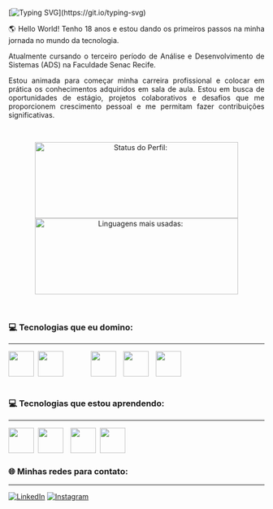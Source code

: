 
[![Typing SVG](https://readme-typing-svg.demolab.com?font=Fira+Code&pause=1000&color=688391&random=false&width=600&height=40&lines=Olá!+Meu+Nome+é+Gabriela+Pires!;Eu+sou+uma+programadora+iniciante!)](https://git.io/typing-svg)

<p align="justify">🌎 Hello World! Tenho 18 anos e estou dando os primeiros passos na minha jornada no mundo da tecnologia.</p>

<p align="justify">Atualmente cursando o terceiro período de Análise e Desenvolvimento de Sistemas (ADS) na Faculdade Senac Recife.</p>

<p align="justify">Estou animada para começar minha carreira profissional e colocar em prática os conhecimentos adquiridos em sala de aula. Estou em busca de oportunidades de estágio, projetos colaborativos e desafios que me proporcionem crescimento pessoal e me permitam fazer contribuições significativas.</p>

<br>

<p align="center">
<img width="400px" height="150em" src="https://github-readme-stats.vercel.app/api?username=GabrielaPires&show_icons=true&bg_color=0d1117&text_color=c9d1d9&icon_color=c9d1d9&title_color=c9d1d9&border_color=0d1117" alt="Status do Perfil:"/>
<img width="400px" height="150em" src="https://github-readme-stats.vercel.app/api/top-langs/?username=Gabipsn11&layout=compact&bg_color=0d1117&text_color=c9d1d9&title_color=c9d1d9&border_color=0d1117" alt="Linguagens mais usadas:"/>

</p>

<br>

### 💻 Tecnologias que eu domino:

<hr>

<img src="https://cdn.jsdelivr.net/gh/devicons/devicon/icons/javascript/javascript-original.svg" width="50px"/>&nbsp;
<img src="https://cdn.jsdelivr.net/gh/devicons/devicon/icons/html5/html5-original.svg" width="50px" style="margin-right:50px;" />
<img src="https://cdn.jsdelivr.net/gh/devicons/devicon/icons/css3/css3-original.svg" width="50px" style="margin-right: 10px;" />
<img src="https://cdn.jsdelivr.net/gh/devicons/devicon/icons/mysql/mysql-original-wordmark.svg" width="50px" style="margin-right: 10px;" />
<img src="https://cdn.jsdelivr.net/gh/devicons/devicon/icons/git/git-original-wordmark.svg" width="50px"/>&nbsp;


#

### 💻 Tecnologias que estou aprendendo:

<hr>

<img src="https://cdn.jsdelivr.net/gh/devicons/devicon/icons/nodejs/nodejs-original.svg" width="50px"/>&nbsp;
<img src="https://cdn.jsdelivr.net/gh/devicons/devicon/icons/mongodb/mongodb-original.svg" width="50px" style="margin-right: 10px;" />
<img src="https://cdn.jsdelivr.net/gh/devicons/devicon/icons/python/python-original-wordmark.svg" width="50px"/>&nbsp;
<img src="https://cdn.jsdelivr.net/gh/devicons/devicon/icons/java/java-original-wordmark.svg" width="50px"/>&nbsp;


### 🌐 Minhas redes para contato:

<hr>

[![LinkedIn](https://img.shields.io/badge/LinkedIn-0077B5?style=for-the-badge&logo=linkedin&logoColor=white)](https://www.linkedin.com/in/gabriela-pires-7787b6279/) [![Instagram](https://img.shields.io/badge/Instagram-E4405F?style=for-the-badge&logo=instagram&logoColor=white)](https://www.instagram.com/gabrielap11res/)
